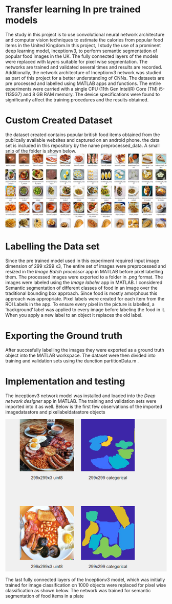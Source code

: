 # Transfer learning In pre trained models
The study in this project is to use convolutional neural network architecture and computer vision 
techniques to estimate the calories from popular food items in the United Kingdom.In this project, I study the use of a prominent 
deep learning model, Inceptionv3, to perform semantic segmentation of popular food images in the UK. The fully connected layers of the models were replaced with layers suitable for pixel wise segmentation. The networks are trained and validated several times and results are recorded. Additionally, the network architecture of Inceptionv3 network was studied as part of this project for a better understanding of CNNs. The datasets are pre processed and labelled 
using MATLAB apps and functions. The entire experiments were carried with a single CPU (11th Gen Intel(R) Core (TM) i5-1135G7) and 8 GB RAM memory. The device specifications were found to significantly affect the training procedures and the results obtained. 

# Custom Created Dataset
the dataset created contains popular british food items obtained from the publically available websites and captured on an android phone. the data set is included in this repository by the name preprocessed_data. A small snip of the folder is shown below.
![dataset](https://github.com/joseashly999/Transfer_learning/blob/main/data1.png)


# Labelling the Data set
Since the pre trained model used in this experiment required input image dimension of 299 x299 x3, The entire set of images were preprocessed and resized in the *Image Batch processor* app in MATLAB before pixel labelling them. The processed images were exported to a folder in .png format.
The images were labeled using the *Image labeler* app in MATLAB. I considered Semantic segmentation of different classes of food in an image over the traditional bounding box approach. Since food is mostly amorphous this approach was appropriate. Pixel labels were created for each 
item from the ROI Labels in the app. To ensure every pixel in the picture is labelled, a ‘background’ label was applied to every image before labeling the food in it. When you apply a new label to an object it replaces the old label.

# Exporting the Ground truth
After succesfully labelling the images they were exported as a ground truth object into the MATLAB workspace. The dataset were then divided into training and validation sets using the dunction partitionData.m . 

# Implementation and testing
 The inceptionv3 network model was installed and loaded into the *Deep network designer* app in MATLAB. The training and validation sets were imported into it as well. Below is the first few observations of the imported imagedatastore and pixellabeldatastore objects

![importeddata](https://github.com/joseashly999/Transfer_learning/blob/main/fulleng.png)

The last fully connected layers of the Inceptionv3 model, which was initially trained for image classification on 1000 objects were replaced for pixel wise classification as shown below. The network was trained for semantic segmentation of food items in a plate



 

